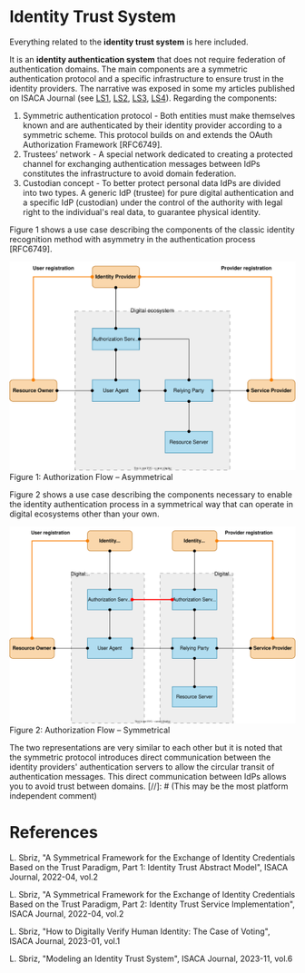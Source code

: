 # Identity Trust System
Everything related to the **identity trust system** is here included.

It is an **identity authentication system** that does not require federation of authentication domains. The main components are a symmetric authentication protocol and a specific infrastructure to ensure trust in the identity providers. The narrative was exposed in some my articles published on ISACA Journal (see [LS1], [LS2], [LS3], [LS4]). Regarding the components:
1. Symmetric authentication protocol - Both entities must make themselves known and are authenticated by their identity provider according to a symmetric scheme. This protocol builds on and extends the OAuth Authorization Framework [RFC6749].
2. Trustees’ network - A special network dedicated to creating a protected channel for exchanging authentication messages between IdPs constitutes the infrastructure to avoid domain federation.
3. Custodian concept - To better protect personal data IdPs are divided into two types. A generic IdP (trustee) for pure digital authentication and a specific IdP (custodian) under the control of the authority with legal right to the individual's real data, to guarantee physical identity.

Figure 1 shows a use case describing the components of the classic identity recognition method with asymmetry in the authentication process [RFC6749].

![Figure 1 Authorization Flow – Asymmetrical](images/1_Asymmetric-depiction.svg)  
Figure 1: Authorization Flow – Asymmetrical

Figure 2 shows a use case describing the components necessary to enable the identity authentication process in a symmetrical way that can operate in digital ecosystems other than your own.

![Figure 2 Authorization Flow – Symmetrical](images/2_Symmetric-depiction.svg)  
Figure 2: Authorization Flow – Symmetrical

The two representations are very similar to each other but it is noted that the symmetric protocol introduces direct communication between the identity providers' authentication servers to allow the circular transit of authentication messages. This direct communication between IdPs allows you to avoid trust between domains.
[//]: # (This may be the most platform independent comment)

# References

[LS1]: "https://www.isaca.org/resources/isaca-journal/issues/2022/volume-2/a-symmetrical-framework-for-the-exchange-of-identity-credentials-based-on-the-trust-paradigm-part-1"
    L. Sbriz,
      "A Symmetrical Framework for the Exchange of Identity Credentials Based on the Trust Paradigm, Part 1: Identity Trust Abstract Model",
      ISACA Journal, 2022-04, vol.2
  
[LS2]: "https://www.isaca.org/resources/isaca-journal/issues/2022/volume-2/a-symmetrical-framework-for-the-exchange-of-identity-credentials-based-on-the-trust-paradigm-part-2"
    L. Sbriz,
      "A Symmetrical Framework for the Exchange of Identity Credentials Based on the Trust Paradigm, Part 2: Identity Trust Service Implementation",
      ISACA Journal, 2022-04, vol.2
    
[LS3]: "https://www.isaca.org/resources/isaca-journal/issues/2023/volume-1/how-to-digitally-verify-human-identity"
    L. Sbriz,
      "How to Digitally Verify Human Identity: The Case of Voting",
      ISACA Journal, 2023-01, vol.1
    
[LS4]: "https://www.isaca.org/resources/isaca-journal/issues/2023/volume-6"
    L. Sbriz,
      "Modeling an Identity Trust System", ISACA Journal, 2023-11, vol.6
